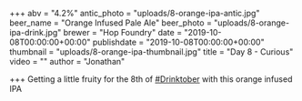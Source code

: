 +++
abv = "4.2%"
antic_photo = "uploads/8-orange-ipa-antic.jpg"
beer_name = "Orange Infused Pale Ale"
beer_photo = "uploads/8-orange-ipa-drink.jpg"
brewer = "Hop Foundry"
date = "2019-10-08T00:00:00+00:00"
publishdate = "2019-10-08T00:00:00+00:00"
thumbnail = "uploads/8-orange-ipa-thumbnail.jpg"
title = "Day 8 - Curious"
video = ""
author = "Jonathan"

+++
Getting a little fruity for the 8th of [#Drinktober](https://www.facebook.com/hashtag/drinktober?source=feed_text&epa=HASHTAG) with this orange infused IPA